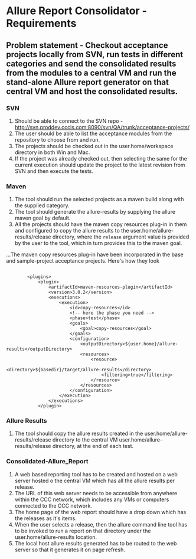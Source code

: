 # Allure Report Consolidator - Requirements
## Problem statement - Checkout acceptance projects locally from SVN, run tests in different categories and send the consolidated results from the modules to a central VM and run the stand-alone Allure report generator on that central VM and host the consolidated results.
### SVN
1. Should be able to connect to the SVN repo - http://svn.proddev.cccis.com:8090/svn/QA/trunk/acceptance-projects/
1. The user should be able to list the acceptance modules from the repository to choose from and run.
1. The projects should be checked out in the user.home/workspace directory in both Win and Mac.
1. If the project was already checked out, then selecting the same for the current execution should update the project to the latest revision from SVN and then execute the tests.


### Maven
1. The tool should run the selected projects as a maven build along with the supplied category.
1. The tool should generate the allure-results by supplying the allure maven goal by default.
1. All the projects should have the maven copy resources plug-in in them and configured to copy the allure results to the user.home/allure-results/release directory, where the `release` argument value is provided by the user to the tool, which in turn provides this to the maven goal.


...The maven copy resources plug-in have been incorporated in the base and sample-project acceptance projects. Here's how they look

```

		<plugins>
			<plugin>
				<artifactId>maven-resources-plugin</artifactId>
				<version>3.0.2</version>
				<executions>
					<execution>
						<id>copy-resources</id>
						<!-- here the phase you need -->
						<phase>test</phase>
						<goals>
							<goal>copy-resources</goal>
						</goals>
						<configuration>
							<outputDirectory>${user.home}/allure-results</outputDirectory>
							<resources>
								<resource>
									<directory>${basedir}/target/allure-results</directory>
									<filtering>true</filtering>
								</resource>
							</resources>
						</configuration>
					</execution>
				</executions>
			</plugin>

```

### Allure Results
1. The tool should copy the allure results created in the user.home/allure-results/release directory to the central VM user.home/allure-results/release directory, at the end of each test.

### Consolidated-Allure_Report
1. A web based reporting tool has to be created and hosted on a web server hosted o the central VM which has all the allure results per release.
1. The URL of this web server needs to be accessible from anywhere within the CCC network, which includes any VMs or computers connected to the CCC network.
1. The home page of the web report should have a drop down which has the releases as it's items.
1. When the user selects a release, then the allure command line tool has to be invoked to run a report on that directory under the user.home/allure-results location.
1. The local host allure results generated has to be routed to the web server so that it generates it on page refresh.

